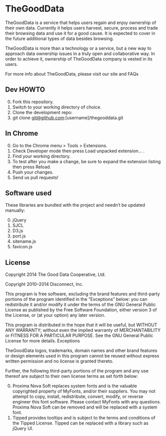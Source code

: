 # TheGoodData

TheGoodData is a service that helps users regain and enjoy ownership of their own data. Currently it helps users harvest, secure, process and trade their browsing data and use it for a good cause. It is expected to cover in the future additional types of data besides browsing.

TheGoodData is more than a technology or a service, but a new way to approach data ownership issues in a truly open and collaborative way. In order to achieve it, ownership of TheGoodData company is vested in its users.

For more info about TheGoodData, please visit our site and FAQs

## Dev HOWTO

0. Fork this repository.
1. Switch to your working directory of choice.
2. Clone the development repo:
3. git clone git@github.com:[username]/thegooddata.git

## In Chrome

0. Go to the Chrome menu > Tools > Extensions.
1. Check Developer mode then press Load unpacked extension... .
2. Find your working directory.
3. To test after you make a change, be sure to expand the extension listing then press Reload.
4. Push your changes.
5. Send us pull requests!

## Software used

These libraries are bundled with the project and needn’t be updated manually:

0. jQuery
1. SJCL
2. D3.js
3. port.js
4. sitename.js
5. favicon.js

## License

Copyright 2014 The Good Data Cooperative, Ltd.

Copyright 2010–2014 Disconnect, Inc.

This program is free software, excluding the brand features and third-party portions of the program identified in the “Exceptions” below: you can redistribute it and/or modify it under the terms of the GNU General Public License as published by the Free Software Foundation, either version 3 of the License, or (at your option) any later version.

This program is distributed in the hope that it will be useful, but WITHOUT ANY WARRANTY; without even the implied warranty of MERCHANTABILITY or FITNESS FOR A PARTICULAR PURPOSE. See the GNU General Public License for more details.
Exceptions

TheGoodData logos, trademarks, domain names and other brand features or design elements used in this program cannot be reused without express written permission and no license is granted thereto.

Further, the following third-party portions of the program and any use thereof are subject to their own license terms as set forth below:

0. Proxima Nova Soft replaces system fonts and is the valuable copyrighted property of MyFonts, and/or their suppliers. You may not attempt to copy, install, redistribute, convert, modify, or reverse engineer this font software. Please contact MyFonts with any questions. Proxima Nova Soft can be removed and will be replaced with a system font.
1. Tipped provides tooltips and is subject to the terms and conditions of the Tipped License. Tipped can be replaced with a library such as jQuery UI.

